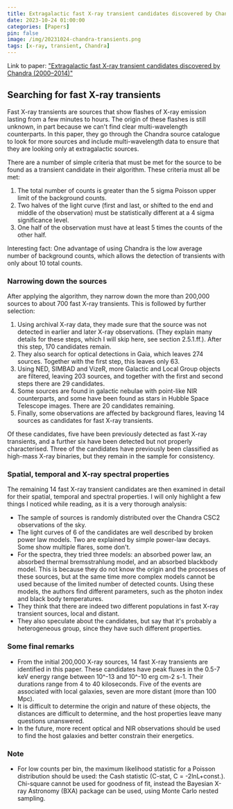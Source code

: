 ```yaml
---
title: Extragalactic fast X-ray transient candidates discovered by Chandra - Notes on Quirola-Vásquez et al. 2022
date: 2023-10-24 01:00:00
categories: [Papers]
pin: false
image: /img/20231024-chandra-transients.png
tags: [x-ray, transient, Chandra]
---
```


Link to paper: ["Extragalactic fast X-ray transient candidates discovered by Chandra (2000–2014)"](https://arxiv.org/abs/2201.07773) 

## Searching for fast X-ray transients
Fast X-ray transients are sources that show flashes of X-ray emission lasting from a few minutes to hours. The origin of these flashes is still unknown, in part because we can't find clear multi-wavelength counterparts. In this paper, they go through the Chandra source catalogue to look for more sources and include multi-wavelength data to ensure that they are looking only at extragalactic sources.

There are a number of simple criteria that must be met for the source to be found as a transient candidate in their algorithm. These criteria must all be met:
1. The total number of counts is greater than the 5 sigma Poisson upper limit of the background counts.
2. Two halves of the light curve (first and last, or shifted to the end and middle of the observation) must be statistically different at a 4 sigma significance level.
3. One half of the observation must have at least 5 times the counts of the other half.

Interesting fact: One advantage of using Chandra is the low average number of background counts, which allows the detection of transients with only about 10 total counts.

### Narrowing down the sources
After applying the algorithm, they narrow down the more than 200,000 sources to about 700 fast X-ray transients. This is followed by further selection:
1. Using archival X-ray data, they made sure that the source was not detected in earlier and later X-ray observations. (They explain many details for these steps, which I will skip here, see section 2.5.1.ff.). After this step, 170 candidates remain. 
2. They also search for optical detections in Gaia, which leaves 274 sources. Together with the first step, this leaves only 63.
3. Using NED, SIMBAD and VizeR, more Galactic and Local Group objects are filtered, leaving 203 sources, and together with the first and second steps there are 29 candidates.
4. Some sources are found in galactic nebulae with point-like NIR counterparts, and some have been found as stars in Hubble Space Telescope images. There are 20 candidates remaining.
5. Finally, some observations are affected by background flares, leaving 14 sources as candidates for fast X-ray transients.

Of these candidates, five have been previously detected as fast X-ray transients, and a further six have been detected but not properly characterised. Three of the candidates have previously been classified as high-mass X-ray binaries, but they remain in the sample for consistency.

### Spatial, temporal and X-ray spectral properties 
The remaining 14 fast X-ray transient candidates are then examined in detail for their spatial, temporal and spectral properties. I will only highlight a few things I noticed while reading, as it is a very thorough analysis:
- The sample of sources is randomly distributed over the Chandra CSC2 observations of the sky.
- The light curves of 6 of the candidates are well described by broken power law models. Two are explained by simple power-law decays. Some show multiple flares, some don't.
- For the spectra, they tried three models: an absorbed power law, an absorbed thermal bremsstrahlung model, and an absorbed blackbody model. This is because they do not know the origin and the processes of these sources, but at the same time more complex models cannot be used because of the limited number of detected counts. Using these models, the authors find different parameters, such as the photon index and black body temperatures.
- They think that there are indeed two different populations in fast X-ray transient sources, local and distant.
- They also speculate about the candidates, but say that it's probably a heterogeneous group, since they have such different properties.

### Some final remarks
- From the initial 200,000 X-ray sources, 14 fast X-ray transients are identified in this paper. These candidates have peak fluxes in the 0.5-7 keV energy range between 10^-13 and 10^-10 erg cm-2 s-1. Their durations range from 4 to 40 kiloseconds. Five of the events are associated with local galaxies, seven are more distant (more than 100 Mpc). 
- It is difficult to determine the origin and nature of these objects, the distances are difficult to determine, and the host properties leave many questions unanswered.
- In the future, more recent optical and NIR observations should be used to find the host galaxies and better constrain their energetics. 

### Note
- For low counts per bin, the maximum likelihood statistic for a Poisson distribution should be used: the Cash statistic (C-stat, C = -2lnL+const.). Chi-square cannot be used for goodness of fit, instead the Bayesian X-ray Astronomy (BXA) package can be used, using Monte Carlo nested sampling.